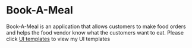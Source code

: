 # Book-A-Meal
Book-A-Meal is an application that allows customers to make food orders and helps the food vendor know what the customers want to eat. 
Please click [UI templates](https://github.com/gloriaodipo/Book-A-Meal/tree/feature/UI) to view my UI templates
